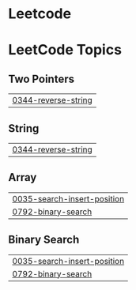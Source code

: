 # Leetcode
<!---LeetCode Topics Start-->
# LeetCode Topics
## Two Pointers
|  |
| ------- |
| [0344-reverse-string](https://github.com/iamshubham2001/Leetcode/tree/master/0344-reverse-string) |
## String
|  |
| ------- |
| [0344-reverse-string](https://github.com/iamshubham2001/Leetcode/tree/master/0344-reverse-string) |
## Array
|  |
| ------- |
| [0035-search-insert-position](https://github.com/iamshubham2001/Leetcode/tree/master/0035-search-insert-position) |
| [0792-binary-search](https://github.com/iamshubham2001/Leetcode/tree/master/0792-binary-search) |
## Binary Search
|  |
| ------- |
| [0035-search-insert-position](https://github.com/iamshubham2001/Leetcode/tree/master/0035-search-insert-position) |
| [0792-binary-search](https://github.com/iamshubham2001/Leetcode/tree/master/0792-binary-search) |
<!---LeetCode Topics End-->